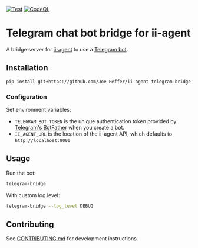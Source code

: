 [![Test](https://github.com/Joe-Heffer/ii-agent-telegram-bridge/actions/workflows/test.yml/badge.svg)](https://github.com/Joe-Heffer/ii-agent-telegram-bridge/actions/workflows/test.yml)
[![CodeQL](https://github.com/Joe-Heffer/ii-agent-telegram-bridge/actions/workflows/github-code-scanning/codeql/badge.svg)](https://github.com/Joe-Heffer/ii-agent-telegram-bridge/actions/workflows/github-code-scanning/codeql)

# Telegram chat bot bridge for ii-agent

A bridge server for [ii-agent](https://github.com/Intelligent-Internet/ii-agent) to use a [Telegram bot](https://core.telegram.org/bots).

## Installation

```bash
pip install git+https://github.com/Joe-Heffer/ii-agent-telegram-bridge.git
```

### Configuration

Set environment variables:

- `TELEGRAM_BOT_TOKEN` is the unique authentication token provided by [Telegram's BotFather](https://telegram.me/BotFather) when you create a bot.
- `II_AGENT_URL` is the location of the ii-agent API, which defaults to `http://localhost:8000`

## Usage

Run the bot:

```bash
telegram-bridge
```

With custom log level:

```bash
telegram-bridge --log_level DEBUG
```

## Contributing

See [CONTRIBUTING.md](CONTRIBUTING.md) for development instructions.
